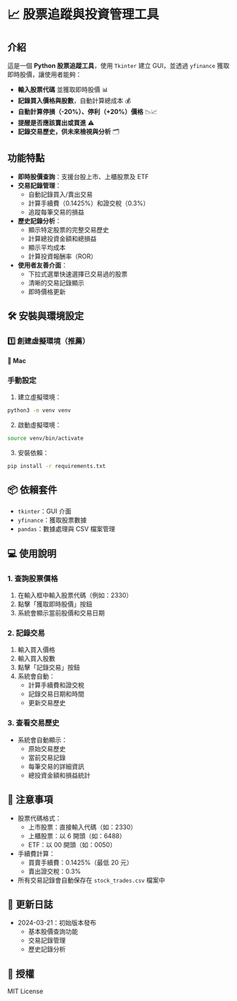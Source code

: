 # 📈 股票追蹤與投資管理工具

## 介紹
這是一個 **Python 股票追蹤工具**，使用 `Tkinter` 建立 GUI，並透過 `yfinance` 獲取即時股價，讓使用者能夠：
- **輸入股票代碼** 並獲取即時股價 📊
- **記錄買入價格與股數**，自動計算總成本 💰
- **自動計算停損（-20%）、停利（+20%）價格** 📉📈
- **提醒是否應該賣出或買進** ⚠️
- **記錄交易歷史，供未來檢視與分析** 🗂️

## 功能特點
- **即時股價查詢**：支援台股上市、上櫃股票及 ETF
- **交易記錄管理**：
  - 自動記錄買入/賣出交易
  - 計算手續費（0.1425%）和證交稅（0.3%）
  - 追蹤每筆交易的損益
- **歷史記錄分析**：
  - 顯示特定股票的完整交易歷史
  - 計算總投資金額和總損益
  - 顯示平均成本
  - 計算投資報酬率（ROR）
- **使用者友善介面**：
  - 下拉式選單快速選擇已交易過的股票
  - 清晰的交易記錄顯示
  - 即時價格更新

## 🛠️ 安裝與環境設定

### 1️⃣ 創建虛擬環境（推薦）
#### 📌 Mac
### 手動設定

1. 建立虛擬環境：
```bash
python3 -m venv venv
```

2. 啟動虛擬環境：
```bash
source venv/bin/activate
```

3. 安裝依賴：
```bash
pip install -r requirements.txt
```

## 📦 依賴套件
- `tkinter`：GUI 介面
- `yfinance`：獲取股票數據
- `pandas`：數據處理與 CSV 檔案管理

## 💻 使用說明

### 1. 查詢股票價格
1. 在輸入框中輸入股票代碼（例如：2330）
2. 點擊「獲取即時股價」按鈕
3. 系統會顯示當前股價和交易日期

### 2. 記錄交易
1. 輸入買入價格
2. 輸入買入股數
3. 點擊「記錄交易」按鈕
4. 系統會自動：
   - 計算手續費和證交稅
   - 記錄交易日期和時間
   - 更新交易歷史

### 3. 查看交易歷史
- 系統會自動顯示：
  - 原始交易歷史
  - 當前交易記錄
  - 每筆交易的詳細資訊
  - 總投資金額和損益統計

## 📝 注意事項
- 股票代碼格式：
  - 上市股票：直接輸入代碼（如：2330）
  - 上櫃股票：以 6 開頭（如：6488）
  - ETF：以 00 開頭（如：0050）
- 手續費計算：
  - 買賣手續費：0.1425%（最低 20 元）
  - 賣出證交稅：0.3%
- 所有交易記錄會自動保存在 `stock_trades.csv` 檔案中

## 🔄 更新日誌
- 2024-03-21：初始版本發布
  - 基本股價查詢功能
  - 交易記錄管理
  - 歷史記錄分析

## 📄 授權
MIT License